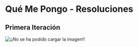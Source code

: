 # Qué Me Pongo - Resoluciones

## Primera Iteración
![¡¡No se ha podido cargar la imagen!!](http://www.plantuml.com/plantuml/png/RP1FQuGm4CNl-HI3nwAoRlz3AIjP2mjsbRMzz6Qjs40qIuodjj-zIJCJABkNyEOtBvCtsSocrMOP9UEodUTL1W_VIGA-M2EyX8l0hf1TWmhi1jajf2cYEqJtGAvinLZd1DIwdpxQBmO0B-Aejhq7O6pXu7DhUYrQ2ICA1xcIIaFdpbgBgHF74zxqtMBdQA7O3puLvjE3t8uSb1qA7IbhxgTb32rlR5xhuh2h3Z7iza-eU5w-vTigXfppegaifBiKsIzLb7aCPRwtPvgc5CP7_NE8oO0cCP1u9-4YCVoKH8lXqoIF46NHltKO5cX3HrZYx7sAUTfSHpuUszZ6CifV)